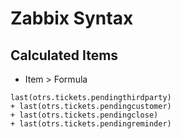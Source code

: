 # Zabbix Syntax
## Calculated Items

* Item > Formula
```
last(otrs.tickets.pendingthirdparty) 
+ last(otrs.tickets.pendingcustomer) 
+ last(otrs.tickets.pendingclose) 
+ last(otrs.tickets.pendingreminder)
```

